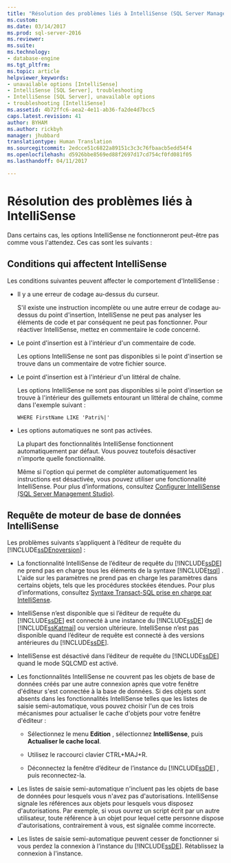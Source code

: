 ```yaml
---
title: "Résolution des problèmes liés à IntelliSense (SQL Server Management Studio) | Microsoft Docs"
ms.custom: 
ms.date: 03/14/2017
ms.prod: sql-server-2016
ms.reviewer: 
ms.suite: 
ms.technology:
- database-engine
ms.tgt_pltfrm: 
ms.topic: article
helpviewer_keywords:
- unavailable options [IntelliSense]
- IntelliSense [SQL Server], troubleshooting
- IntelliSense [SQL Server], unavailable options
- troubleshooting [IntelliSense]
ms.assetid: 4b72ffc6-aea2-4e11-ab36-fa2de4d7bcc5
caps.latest.revision: 41
author: BYHAM
ms.author: rickbyh
manager: jhubbard
translationtype: Human Translation
ms.sourcegitcommit: 2edcce51c6822a89151c3c3c76fbaacb5edd54f4
ms.openlocfilehash: d5926bbe8569ed88f2697d17cd754cf0fd081f05
ms.lasthandoff: 04/11/2017

---
```

# <a name="troubleshooting-intellisense"></a>Résolution des problèmes liés à IntelliSense
  Dans certains cas, les options IntelliSense ne fonctionneront peut-être pas comme vous l'attendez. Ces cas sont les suivants :  
  
## <a name="conditions-that-affect-intellisense"></a>Conditions qui affectent IntelliSense  
 Les conditions suivantes peuvent affecter le comportement d'IntelliSense :  
  
-   Il y a une erreur de codage au-dessus du curseur.  
  
     S'il existe une instruction incomplète ou une autre erreur de codage au-dessus du point d'insertion, IntelliSense ne peut pas analyser les éléments de code et par conséquent ne peut pas fonctionner. Pour réactiver IntelliSense, mettez en commentaire le code concerné.  
  
-   Le point d'insertion est à l'intérieur d'un commentaire de code.  
  
     Les options IntelliSense ne sont pas disponibles si le point d'insertion se trouve dans un commentaire de votre fichier source.  
  
-   Le point d'insertion est à l'intérieur d'un littéral de chaîne.  
  
     Les options IntelliSense ne sont pas disponibles si le point d'insertion se trouve à l'intérieur des guillemets entourant un littéral de chaîne, comme dans l'exemple suivant :  
  
     `WHERE FirstName LIKE 'Patri%|'`  
  
-   Les options automatiques ne sont pas activées.  
  
     La plupart des fonctionnalités IntelliSense fonctionnent automatiquement par défaut. Vous pouvez toutefois désactiver n'importe quelle fonctionnalité.  
  
     Même si l'option qui permet de compléter automatiquement les instructions est désactivée, vous pouvez utiliser une fonctionnalité IntelliSense. Pour plus d’informations, consultez [Configurer IntelliSense &#40;SQL Server Management Studio&#41;](../../relational-databases/scripting/configure-intellisense-sql-server-management-studio.md).  
  
## <a name="database-engine-query-intellisense"></a>Requête de moteur de base de données IntelliSense  
 Les problèmes suivants s’appliquent à l’éditeur de requête du [!INCLUDE[ssDEnoversion](../../includes/ssdenoversion-md.md)] :  
  
-   La fonctionnalité IntelliSense de l’éditeur de requête du [!INCLUDE[ssDE](../../includes/ssde-md.md)] ne prend pas en charge tous les éléments de la syntaxe [!INCLUDE[tsql](../../includes/tsql-md.md)] . L'aide sur les paramètres ne prend pas en charge les paramètres dans certains objets, tels que les procédures stockées étendues. Pour plus d’informations, consultez [Syntaxe Transact-SQL prise en charge par IntelliSense](../../relational-databases/scripting/transact-sql-syntax-supported-by-intellisense.md).  
  
-   IntelliSense n’est disponible que si l’éditeur de requête du [!INCLUDE[ssDE](../../includes/ssde-md.md)] est connecté à une instance du [!INCLUDE[ssDE](../../includes/ssde-md.md)] de [!INCLUDE[ssKatmai](../../includes/sskatmai-md.md)] ou version ultérieure. IntelliSense n’est pas disponible quand l’éditeur de requête est connecté à des versions antérieures du [!INCLUDE[ssDE](../../includes/ssde-md.md)].  
  
-   IntelliSense est désactivé dans l’éditeur de requête du [!INCLUDE[ssDE](../../includes/ssde-md.md)] quand le mode SQLCMD est activé.  
  
-   Les fonctionnalités IntelliSense ne couvrent pas les objets de base de données créés par une autre connexion après que votre fenêtre d'éditeur s'est connectée à la base de données. Si des objets sont absents dans les fonctionnalités IntelliSense telles que les listes de saisie semi-automatique, vous pouvez choisir l'un de ces trois mécanismes pour actualiser le cache d'objets pour votre fenêtre d'éditeur :  
  
    -   Sélectionnez le menu **Edition** , sélectionnez **IntelliSense**, puis **Actualiser le cache local**.  
  
    -   Utilisez le raccourci clavier CTRL+MAJ+R.  
  
    -   Déconnectez la fenêtre d’éditeur de l’instance du [!INCLUDE[ssDE](../../includes/ssde-md.md)] , puis reconnectez-la.  
  
-   Les listes de saisie semi-automatique n'incluent pas les objets de base de données pour lesquels vous n'avez pas d'autorisations. IntelliSense signale les références aux objets pour lesquels vous disposez d'autorisations. Par exemple, si vous ouvrez un script écrit par un autre utilisateur, toute référence à un objet pour lequel cette personne dispose d'autorisations, contrairement à vous, est signalée comme incorrecte.  
  
-   Les listes de saisie semi-automatique peuvent cesser de fonctionner si vous perdez la connexion à l’instance du [!INCLUDE[ssDE](../../includes/ssde-md.md)]. Rétablissez la connexion à l'instance.  
  
  
